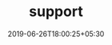 ---
title: "support"
date: 2019-06-26T18:00:25+05:30
type: "organisations"
org_name: "exercism"
repo_desc: "Please use https://github.com/exercism/exercism for opening support issues."
repo_link: https://github.com/exercism/support
---